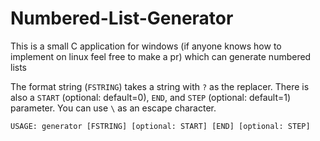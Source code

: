 # Numbered-List-Generator
This is a small C application for windows (if anyone knows how to implement on linux feel free to make a pr) which can generate numbered lists

The format string (```FSTRING```) takes a string with ```?``` as the replacer. There is also a ```START``` (optional: default=0), ```END```, and ```STEP``` (optional: default=1) parameter. You can use ```\``` as an escape character.

```
USAGE: generator [FSTRING] [optional: START] [END] [optional: STEP]
```
